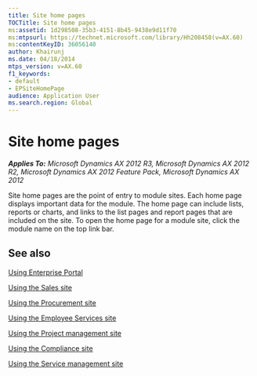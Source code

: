 ```yaml
---
title: Site home pages
TOCTitle: Site home pages
ms:assetid: 1d298508-35b3-4151-8b45-9438e9d11f70
ms:mtpsurl: https://technet.microsoft.com/library/Hh208458(v=AX.60)
ms:contentKeyID: 36056140
author: Khairunj
ms.date: 04/18/2014
mtps_version: v=AX.60
f1_keywords:
- default
- EPSiteHomePage
audience: Application User
ms.search.region: Global
---
```


# Site home pages 


_**Applies To:** Microsoft Dynamics AX 2012 R3, Microsoft Dynamics AX 2012 R2, Microsoft Dynamics AX 2012 Feature Pack, Microsoft Dynamics AX 2012_

Site home pages are the point of entry to module sites. Each home page displays important data for the module. The home page can include lists, reports or charts, and links to the list pages and report pages that are included on the site. To open the home page for a module site, click the module name on the top link bar.

## See also

[Using Enterprise Portal](using-enterprise-portal.md)

[Using the Sales site](using-the-sales-site.md)

[Using the Procurement site](using-the-procurement-site.md)

[Using the Employee Services site](using-the-employee-services-site.md)

[Using the Project management site](using-the-project-management-site.md)

[Using the Compliance site](using-the-compliance-site.md)

[Using the Service management site](using-the-service-management-site.md)

  



